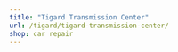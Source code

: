 ```yaml
---
title: "Tigard Transmission Center"
url: /tigard/tigard-transmission-center/
shop: car repair
---
```

